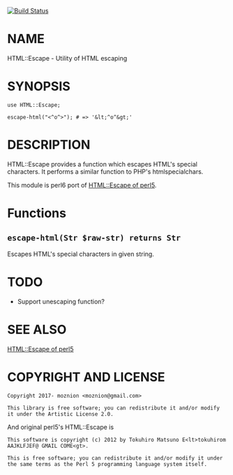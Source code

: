 [![Build Status](https://travis-ci.org/moznion/p6-HTML-Escape.svg?branch=master)](https://travis-ci.org/moznion/p6-HTML-Escape)

NAME
====

HTML::Escape - Utility of HTML escaping

SYNOPSIS
========

    use HTML::Escape;

    escape-html("<^o^>"); # => '&lt;^o^&gt;'

DESCRIPTION
===========

HTML::Escape provides a function which escapes HTML's special characters. It performs a similar function to PHP's htmlspecialchars.

This module is perl6 port of [HTML::Escape of perl5](https://metacpan.org/pod/HTML::Escape).

Functions
=========

`escape-html(Str $raw-str) returns Str`
---------------------------------------

Escapes HTML's special characters in given string.

TODO
====

  * Support unescaping function?

SEE ALSO
========

[HTML::Escape of perl5](https://metacpan.org/pod/HTML::Escape)

COPYRIGHT AND LICENSE
=====================

    Copyright 2017- moznion <moznion@gmail.com>

    This library is free software; you can redistribute it and/or modify it under the Artistic License 2.0.

And original perl5's HTML::Escape is

    This software is copyright (c) 2012 by Tokuhiro Matsuno E<lt>tokuhirom AAJKLFJEF@ GMAIL COME<gt>.

    This is free software; you can redistribute it and/or modify it under
    the same terms as the Perl 5 programming language system itself.
